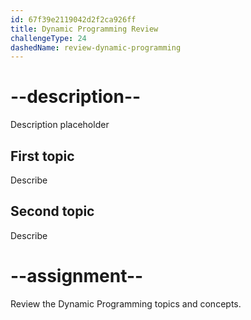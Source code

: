 ```yaml
---
id: 67f39e2119042d2f2ca926ff
title: Dynamic Programming Review
challengeType: 24
dashedName: review-dynamic-programming
---
```


# --description--

Description placeholder

## First topic

Describe

## Second topic

Describe

# --assignment--

Review the Dynamic Programming topics and concepts.
